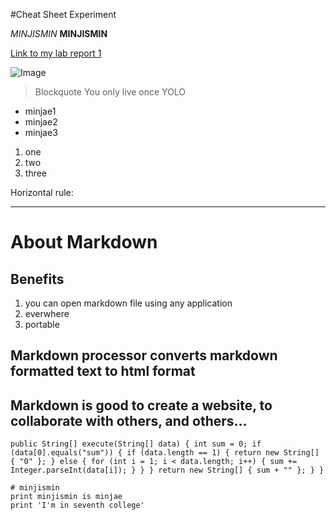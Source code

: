 #Cheat Sheet Experiment

*MINJISMIN*
**MINJISMIN**

[Link to my lab report 1](https://minjismin.github.io/cse15l-lab-reports/lab-report-1-week-2.html)

![Image](https://upload.wikimedia.org/wikipedia/en/4/44/University_of_California%2C_San_Diego_seal.svg)


>Blockquote 
You only live once YOLO

* minjae1
* minjae2
* minjae3

1. one
2. two
3. three


Horizontal rule: 

---

# About Markdown

## Benefits
1. you can open markdown file using any application
2. everwhere
3. portable 

## Markdown processor converts markdown formatted text to html format

## Markdown is good to create a website, to collaborate with others, and others...


`public String[] execute(String[] data) {
      int sum = 0;
      if (data[0].equals("sum")) {
         if (data.length == 1) {
            return new String[] { "0" };
         } else {
            for (int i = 1; i < data.length; i++) {
               sum += Integer.parseInt(data[i]);
            }
         }
      }
      return new String[] { sum + "" };
   }
}`

```
# minjismin
print minjismin is minjae
print 'I'm in seventh college'
```


